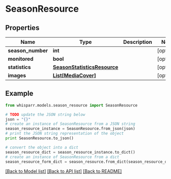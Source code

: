 # SeasonResource


## Properties
Name | Type | Description | Notes
------------ | ------------- | ------------- | -------------
**season_number** | **int** |  | [optional] 
**monitored** | **bool** |  | [optional] 
**statistics** | [**SeasonStatisticsResource**](SeasonStatisticsResource.md) |  | [optional] 
**images** | [**List[MediaCover]**](MediaCover.md) |  | [optional] 

## Example

```python
from whisparr.models.season_resource import SeasonResource

# TODO update the JSON string below
json = "{}"
# create an instance of SeasonResource from a JSON string
season_resource_instance = SeasonResource.from_json(json)
# print the JSON string representation of the object
print SeasonResource.to_json()

# convert the object into a dict
season_resource_dict = season_resource_instance.to_dict()
# create an instance of SeasonResource from a dict
season_resource_form_dict = season_resource.from_dict(season_resource_dict)
```
[[Back to Model list]](../README.md#documentation-for-models) [[Back to API list]](../README.md#documentation-for-api-endpoints) [[Back to README]](../README.md)


